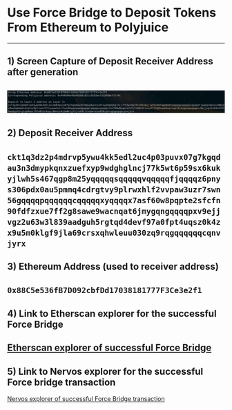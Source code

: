 # Use Force Bridge to Deposit Tokens From Ethereum to Polyjuice
---
## 1) Screen Capture of Deposit Receiver Address after generation
![](./DepositRecieverAddress.png)
---
## 2) Deposit Receiver Address
`
ckt1q3dz2p4mdrvp5ywu4kk5edl2uc4p03puvx07g7kgqdau3n3dmypkqnxzuefxyp9wdghglncj77k5wt6p59sx6kukyjlwh5s467qgp8m25yqqqqqsqqqqqvqqqqqfjqqqqz6pnys306pdx0au5pmmq4cdrgtvy9plrwxhlf2vvpaw3uzr7swn56gqqqqpqqqqqqcqqqqqxyqqqqx7asf60w8pqpte2sfcfn90fdfzxue7ff2g8sawe9wacnqat6jmygqngqqqqpxv9ejjvgz2u63w3l839aadguh5rgtqd4devf97a0fpt4uqsz0k4zx9u5m0klgf9jla69crsxqhwleuu030zq9rqgqqqqqqcqnvjyrx
`
---
## 3) Ethereum Address (used to receiver address)
`
0x88C5e536fB7D092cbfDd17038181777F3Ce3e2f1
`
---
## 4) Link to Etherscan explorer for the successful Force Bridge
[Etherscan explorer of successful Force Bridge](https://rinkeby.etherscan.io/tx/0x6d1a971c48c4b1164dce51a86780e582c6990061636dc5d0e35e820540d05f0a)
---
## 5) Link to Nervos explorer for the successful Force bridge transaction
[Nervos explorer of successful Force Bridge transaction](https://explorer.nervos.org/aggron/transaction/0xcd0a781d5926a5c18fc8fb33241d238e186ae7924c9336c2012f9da2aa6b0127)
